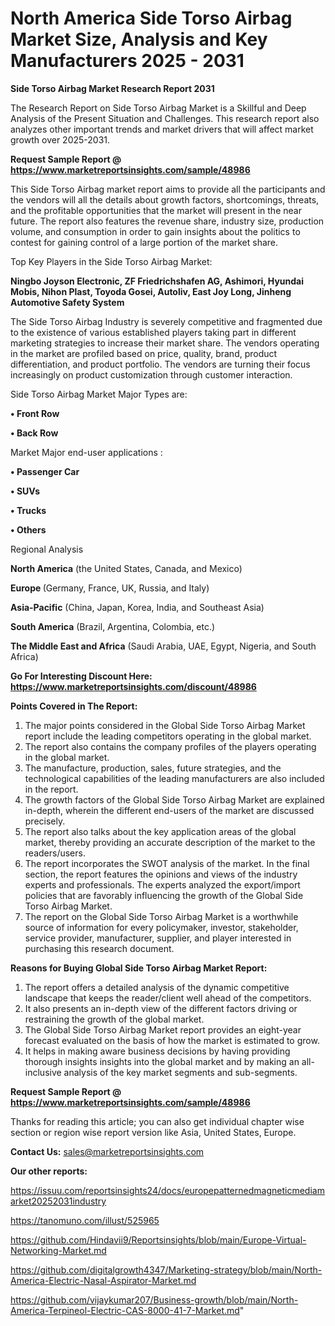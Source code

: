 # North America Side Torso Airbag Market Size, Analysis and Key Manufacturers 2025 - 2031

<strong>Side Torso Airbag Market Research Report 2031</strong>

The Research Report on Side Torso Airbag Market is a Skillful and Deep Analysis of the Present Situation and Challenges. This research report also analyzes other important trends and market drivers that will affect market growth over 2025-2031.

<strong>Request Sample Report @ <a href=https://www.marketreportsinsights.com/sample/48986>https://www.marketreportsinsights.com/sample/48986</a></strong>

This Side Torso Airbag market report aims to provide all the participants and the vendors will all the details about growth factors, shortcomings, threats, and the profitable opportunities that the market will present in the near future. The report also features the revenue share, industry size, production volume, and consumption in order to gain insights about the politics to contest for gaining control of a large portion of the market share.

Top Key Players in the Side Torso Airbag Market:

<strong>Ningbo Joyson Electronic, ZF Friedrichshafen AG, Ashimori, Hyundai Mobis, Nihon Plast, Toyoda Gosei, Autoliv, East Joy Long, Jinheng Automotive Safety System</strong>

The Side Torso Airbag Industry is severely competitive and fragmented due to the existence of various established players taking part in different marketing strategies to increase their market share. The vendors operating in the market are profiled based on price, quality, brand, product differentiation, and product portfolio. The vendors are turning their focus increasingly on product customization through customer interaction.

Side Torso Airbag Market Major Types are:

<strong>•  Front Row

•  Back Row</strong>

Market Major end-user applications :

<strong>•  Passenger Car

•  SUVs

•  Trucks

•  Others</strong>

Regional Analysis

</u><strong><b>North America</b></strong> (the United States, Canada, and Mexico)

<strong><b>Europe </b></strong>(Germany, France, UK, Russia, and Italy)

<strong><b>Asia-Pacific</b></strong> (China, Japan, Korea, India, and Southeast Asia)

<strong><b>South America</b></strong> (Brazil, Argentina, Colombia, etc.)

<strong><b>The Middle East and Africa</b></strong> (Saudi Arabia, UAE, Egypt, Nigeria, and South Africa)

<strong>Go For Interesting Discount Here: <a href=https://www.marketreportsinsights.com/discount/48986>https://www.marketreportsinsights.com/discount/48986</a></strong>

<strong>Points Covered in The Report:</strong>
<ol>
  <li>The major points considered in the Global Side Torso Airbag Market report include the leading competitors operating in the global market.</li>
  <li>The report also contains the company profiles of the players operating in the global market.</li>
  <li>The manufacture, production, sales, future strategies, and the technological capabilities of the leading manufacturers are also included in the report.</li>
  <li>The growth factors of the Global Side Torso Airbag Market are explained in-depth, wherein the different end-users of the market are discussed precisely.</li>
  <li>The report also talks about the key application areas of the global market, thereby providing an accurate description of the market to the readers/users.</li>
  <li>The report incorporates the SWOT analysis of the market. In the final section, the report features the opinions and views of the industry experts and professionals. The experts analyzed the export/import policies that are favorably influencing the growth of the Global Side Torso Airbag Market.</li>
  <li>The report on the Global Side Torso Airbag Market is a worthwhile source of information for every policymaker, investor, stakeholder, service provider, manufacturer, supplier, and player interested in purchasing this research document.</li>
</ol>
<strong>Reasons for Buying Global Side Torso Airbag Market Report:</strong>

<ol>
  <li>The report offers a detailed analysis of the dynamic competitive landscape that keeps the reader/client well ahead of the competitors.</li>
  <li>It also presents an in-depth view of the different factors driving or restraining the growth of the global market.</li>
  <li>The Global Side Torso Airbag Market report provides an eight-year forecast evaluated on the basis of how the market is estimated to grow.</li>
  <li>It helps in making aware business decisions by having providing thorough insights insights into the global market and by making an all-inclusive analysis of the key market segments and sub-segments.</li>
</ol>
<strong>Request Sample Report @ <a href=https://www.marketreportsinsights.com/sample/48986>https://www.marketreportsinsights.com/sample/48986</a></strong>


Thanks for reading this article; you can also get individual chapter wise section or region wise report version like Asia, United States, Europe.

<strong>Contact Us:</strong>
sales@marketreportsinsights.com

<strong>Our other reports:</strong>

<a href=https://issuu.com/reportsinsights24/docs/europepatternedmagneticmediamarket20252031industry>https://issuu.com/reportsinsights24/docs/europepatternedmagneticmediamarket20252031industry</a>

<a href=https://tanomuno.com/illust/525965>https://tanomuno.com/illust/525965</a>

<a href=https://github.com/Hindavii9/Reportsinsights/blob/main/Europe-Virtual-Networking-Market.md>https://github.com/Hindavii9/Reportsinsights/blob/main/Europe-Virtual-Networking-Market.md</a>

<a href=https://github.com/digitalgrowth4347/Marketing-strategy/blob/main/North-America-Electric-Nasal-Aspirator-Market.md>https://github.com/digitalgrowth4347/Marketing-strategy/blob/main/North-America-Electric-Nasal-Aspirator-Market.md</a>

<a href=https://github.com/vijaykumar207/Business-growth/blob/main/North-America-Terpineol-Electric-CAS-8000-41-7-Market.md>https://github.com/vijaykumar207/Business-growth/blob/main/North-America-Terpineol-Electric-CAS-8000-41-7-Market.md</a>"
